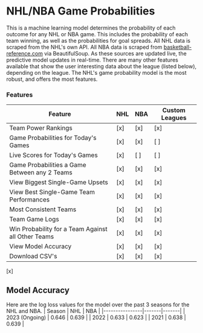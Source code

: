 # NHL/NBA Game Probabilities

This is a machine learning model determines the probability of each outcome for any NHL or NBA game. This includes the probability of each team winning, as well as the probabilities for goal spreads. All NHL data is scraped from the NHL's own API. All NBA data is scraped from [basketball-reference.com](https://www.basketball-reference.com/) via BeautifulSoup. As these sources are updated live, the predictive model updates in real-time. There are many other features available that show the user interesting data about the league (listed below), depending on the league. The NHL's game probability model is the most robust, and offers the most features.

### Features

| Feature                                            | NHL | NBA | Custom Leagues |
|----------------------------------------------------|-----|-----|----------------|
| Team Power Rankings                                | [x] | [x] | [x]            |
| Game Probabilities for Today's Games               | [x] | [x] | [ ]            |
| Live Scores for Today's Games                      | [x] | [ ] | [ ]            |
| Game Probabilities a Game Between any 2 Teams      | [x] | [x] | [x]            |
| View Biggest Single-Game Upsets                    | [x] | [x] | [x]            |
| View Best Single-Game Team Performances            | [x] | [x] | [x]            |
| Most Consistent Teams                              | [x] | [x] | [x]            |
| Team Game Logs                                     | [x] | [x] | [x]            |
| Win Probability for a Team Against all Other Teams | [x] | [x] | [x]            |
| View Model Accuracy                                | [x] | [x] | [x]            |
| Download CSV's                                     | [x] | [x] | [x]            |

[x]

## Model Accuracy

Here are the log loss values for the model over the past 3 seasons for the NHL and NBA. 
| Season         | NHL   | NBA   |
|----------------|-------|-------|
| 2023 (Ongoing) | 0.646 | 0.639 |
| 2022           | 0.633 | 0.623 |
| 2021           | 0.638 | 0.639 |
